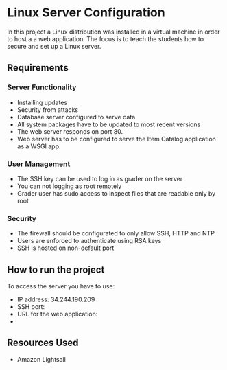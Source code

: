 # Linux Server Configuration

In this project a Linux distribution was installed in a virtual machine in order to host a a web application.
The focus is to teach the students how to secure and set up a Linux server.


## Requirements

### Server Functionality

- Installing updates
- Security from attacks
- Database server configured to serve data
- All system packages have to be updated to most recent versions
- The web server responds on port 80.
- Web server has to be configured to serve the Item Catalog application as a WSGI app.

### User Management

- The SSH key can be used to log in as grader on the server
- You can not logging as root remotely
- Grader user has sudo access to inspect files that are readable only by root

### Security

- The firewall should be configurated to only allow SSH, HTTP and NTP
- Users are enforced to authenticate using RSA keys
- SSH is hosted on non-default port


## How to run the project

To access the server you have to use:
- IP address: 34.244.190.209
- SSH port:
- URL for the web application:
-

## Resources Used

- Amazon Lightsail


